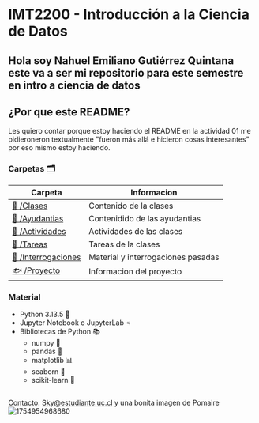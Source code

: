 # IMT2200 - Introducción a la Ciencia de Datos

## Hola soy Nahuel Emiliano Gutiérrez Quintana este va a ser mi repositorio para este semestre en intro a ciencia de datos

## ¿Por que este README?
Les quiero contar porque estoy haciendo el README en la actividad 01 me pidieroneron textualmente "fueron más allá e hicieron cosas interesantes" por eso mismo estoy haciendo.

### Carpetas 🗂️
| Carpeta         | Informacion |
|----------------|-------------|
| [🐋 /Clases](/Clases) | Contenido de la clases |
| [🦀 /Ayudantias](/Ayudantias) | Contenidido de las ayudantias |
| [🦞 /Actividades](/Actividades) | Actividades de las clases |
| [🐡 /Tareas](/Tareas) | Tareas de la clases |
| [🦑 /Interrogaciones](/Interrogaciones) | Material y interrogaciones pasadas |
| [🐟 /Proyecto](/Proyecto) | Informacion del proyecto |

### Material
- Python 3.13.5 🐍
- Jupyter Notebook o JupyterLab ♃
- Bibliotecas de Python 📚
  - numpy 🔢
  - pandas 🐼
  - matplotlib 📊
  - seaborn 🌊
  - scikit-learn 🤖

##
#### 
Contacto: Sky@estudiante.uc.cl y una bonita imagen de Pomaire
![1754954968680](https://github.com/user-attachments/assets/7921a35b-ecaa-4006-9cd7-de3159e3640a)
